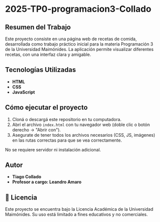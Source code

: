 # 2025-TP0-programacion3-Collado

## Resumen del Trabajo

Este proyecto consiste en una página web de recetas de comida, desarrollada como trabajo práctico inicial para la materia Programación 3 de la Universidad Maimónides. La aplicación permite visualizar diferentes recetas, con una interfaz clara y amigable.

## Tecnologías Utilizadas

- **HTML**
- **CSS**
- **JavaScript**

## Cómo ejecutar el proyecto

1. Cloná o descargá este repositorio en tu computadora.
2. Abrí el archivo `index.html` con tu navegador web (doble clic o botón derecho → "Abrir con").
3. Asegurate de tener todos los archivos necesarios (CSS, JS, imágenes) en las rutas correctas para que se vea correctamente.

No se requiere servidor ni instalación adicional.

## Autor

- **Tiago Collado**
- **Profesor a cargo: Leandro Amaro**

## 📄 Licencia

Este proyecto se encuentra bajo la Licencia Académica de la Universidad Maimónides. Su uso está limitado a fines educativos y no comerciales.
